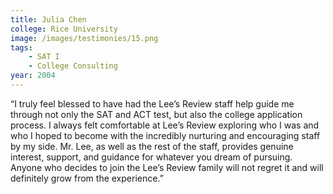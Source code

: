 ```yaml
---
title: Julia Chen
college: Rice University
image: /images/testimonies/15.png
tags:
    - SAT I
    - College Consulting
year: 2004
---
```


“I truly feel blessed to have had the Lee’s Review staff help guide me
through not only the SAT and ACT test, but also the college application
process. I always felt comfortable at Lee’s Review exploring who I was and
who I hoped to become with the incredibly nurturing and encouraging staff
by my side. Mr. Lee, as well as the rest of the staff, provides genuine
interest, support, and guidance for whatever you dream of pursuing. Anyone
who decides to join the Lee’s Review family will not regret it and will
definitely grow from the experience.”
